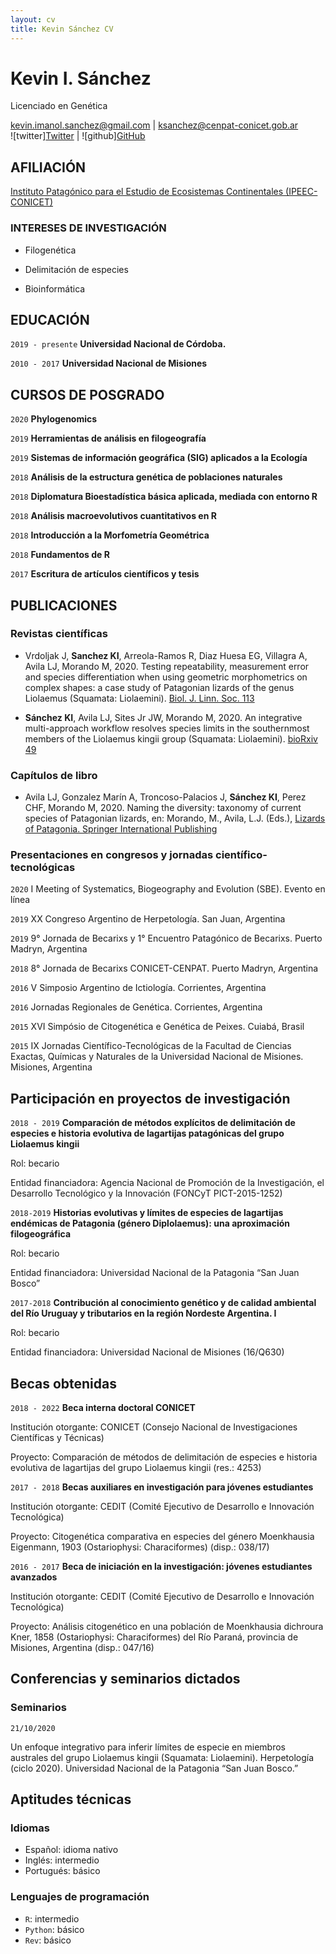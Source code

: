 ```yaml
---
layout: cv
title: Kevin Sánchez CV
---
```

<!--iconos-->
[twitter]: http://i.imgur.com/tXSoThF.png
[github]: http://i.imgur.com/0o48UoR.png
<!--iconos-->

# Kevin I. Sánchez
Licenciado en Genética

<div id="webaddress">
  <a href="kevin.imanol.sanchez@gmail.com">kevin.imanol.sanchez@gmail.com</a> | <a href="ksanchez@cenpat-conicet.gob.ar">ksanchez@cenpat-conicet.gob.ar</a>
</div>  

<div id="webaddress">
  ![twitter]<a href="https://twitter.com/kevin_i_sanchez">Twitter</a> | ![github]<a href="https://github.com/k-sanchez">GitHub</a>
</div>


## AFILIACIÓN 

<div id="webaddress">
  <a href="https://ipeec.conicet.gov.ar/">Instituto Patagónico para el Estudio de Ecosistemas Continentales (IPEEC-CONICET)</a>
</div>



### INTERESES DE INVESTIGACIÓN

  - Filogenética
  
  - Delimitación de especies
  
  - Bioinformática


## EDUCACIÓN

`2019 - presente`
__Universidad Nacional de Córdoba.__

`2010 - 2017`
__Universidad Nacional de Misiones__


## CURSOS DE POSGRADO 

`2020`
**Phylogenomics**

`2019`
**Herramientas de análisis en filogeografı́a**

`2019`
**Sistemas de información geográfica (SIG) aplicados a la Ecologı́a**

`2018`
**Análisis de la estructura genética de poblaciones naturales**

`2018`
**Diplomatura Bioestadı́stica básica aplicada, mediada con entorno R**

`2018`
**Análisis macroevolutivos cuantitativos en R**

`2018`
**Introducción a la Morfometrı́a Geométrica**

`2018`
**Fundamentos de R**

`2017`
**Escritura de artı́culos cientı́ficos y tesis**


## PUBLICACIONES

<!-- A list is also available [online](http://scholar.google.co.uk/citations?user=LTOTl0YAAAAJ) -->

### Revistas científicas

  - Vrdoljak J, **Sanchez KI**, Arreola-Ramos R, Diaz Huesa EG, Villagra A, Avila LJ, Morando M, 2020. Testing repeatability, measurement error and species differentiation when using geometric morphometrics on complex shapes: a case study of Patagonian lizards of the genus Liolaemus (Squamata: Liolaemini). [Biol. J. Linn. Soc. 113](https://doi.org/10.1093/biolinnean/blaa079)

  - **Sánchez KI**, Avila LJ, Sites Jr JW, Morando M, 2020. An integrative multi-approach workflow resolves species limits in the southernmost members of the Liolaemus kingii group (Squamata: Liolaemini). [bioRxiv 49](https://doi.org/10.1101/2020.07.02.185025)

### Capı́tulos de libro
  
  - Avila LJ, Gonzalez Marı́n A, Troncoso-Palacios J, **Sánchez KI**, Perez CHF, Morando M, 2020. Naming the diversity: taxonomy of current species of Patagonian lizards, en: Morando, M., Avila, L.J. (Eds.), [Lizards of Patagonia. Springer International Publishing](https://doi.org/10.1007/978-3-030-42752-8_7)

### Presentaciones en congresos y jornadas científico-tecnológicas

`2020`
I Meeting of Systematics, Biogeography and Evolution (SBE). Evento en línea

`2019`
XX Congreso Argentino de Herpetologı́a. San Juan, Argentina

`2019`
9° Jornada de Becarixs y 1° Encuentro Patagónico de Becarixs. Puerto Madryn, Argentina

`2018`
8° Jornada de Becarixs CONICET-CENPAT. Puerto Madryn, Argentina

`2016`
V Simposio Argentino de Ictiologı́a. Corrientes, Argentina

`2016`
Jornadas Regionales de Genética. Corrientes, Argentina

`2015`
XVI Simpósio de Citogenética e Genética de Peixes. Cuiabá, Brasil

`2015`
IX Jornadas Cientı́fico-Tecnológicas de la Facultad de Ciencias Exactas, Quı́micas y Naturales de la Universidad Nacional de Misiones. Misiones, Argentina


## Participación en proyectos de investigación

`2018 - 2019`
__Comparación de métodos explı́citos de delimitación de especies e historia evolutiva de lagartijas patagónicas del grupo Liolaemus kingii__

Rol: becario

Entidad financiadora: Agencia Nacional de Promoción de la Investigación, el Desarrollo Tecnológico y la Innovación (FONCyT PICT-2015-1252)

`2018-2019`
__Historias evolutivas y lı́mites de especies de lagartijas endémicas de Patagonia (género Diplolaemus): una aproximación filogeográfica__

Rol: becario

Entidad financiadora: Universidad Nacional de la Patagonia “San Juan Bosco”

`2017-2018`
__Contribución al conocimiento genético y de calidad ambiental del Rı́o Uruguay y tributarios en la región Nordeste Argentina. I__

Rol: becario

Entidad financiadora: Universidad Nacional de Misiones (16/Q630)


## Becas obtenidas

`2018 - 2022`
__Beca interna doctoral CONICET__

Institución otorgante: CONICET (Consejo Nacional de Investigaciones Cientı́ficas y Técnicas)

Proyecto: Comparación de métodos de delimitación de especies e historia evolutiva de lagartijas del grupo Liolaemus kingii (res.: 4253)

`2017 - 2018`
__Becas auxiliares en investigación para jóvenes estudiantes__

Institución otorgante: CEDIT (Comité Ejecutivo de Desarrollo e Innovación Tecnológica)

Proyecto: Citogenética comparativa en especies del género Moenkhausia Eigenmann, 1903 (Ostariophysi: Characiformes) (disp.: 038/17)

`2016 - 2017`
__Beca de iniciación en la investigación: jóvenes estudiantes avanzados__

Institución otorgante: CEDIT (Comité Ejecutivo de Desarrollo e Innovación Tecnológica)

Proyecto: Análisis citogenético en una población de Moenkhausia dichroura Kner, 1858 (Ostariophysi: Characiformes) del Rı́o Paraná, provincia de Misiones, Argentina (disp.: 047/16)

## Conferencias y seminarios dictados

### Seminarios

`21/10/2020`

Un enfoque integrativo para inferir límites de especie en miembros australes del grupo Liolaemus kingii (Squamata: Liolaemini). Herpetología (ciclo 2020). Universidad Nacional de la Patagonia “San Juan Bosco.”

## Aptitudes técnicas

### Idiomas

  - Español: idioma nativo
  - Inglés: intermedio
  - Portugués: básico
  
### Lenguajes de programación

  - `R`: intermedio
  - `Python`: básico
  - `Rev`: básico
<!-- ### Footer

Última actualización: Noviembre 2020 -->


